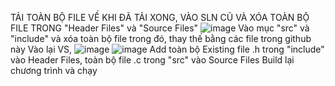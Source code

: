 TẢI TOÀN BỘ FILE VỀ
KHI ĐÃ TẢI XONG, VÀO SLN CŨ VÀ XÓA TOÀN BỘ FILE TRONG "Header Files" và "Source Files"
![image](https://github.com/user-attachments/assets/40584e84-c4a9-4044-922b-400911ad6052)
Vào mục "src" và "include" và xóa toàn bộ file trong đó, thay thế bằng các file trong github này
Vào lại VS, ![image](https://github.com/user-attachments/assets/0e1d3b5e-d384-4218-a066-ee6a1a0d8fed)
![image](https://github.com/user-attachments/assets/44cc8d68-26cb-4687-bfa9-ffc30b04dfb3)
Add toàn bộ Existing file .h trong "include" vào Header Files, toàn bộ file .c trong "src" vào Source Files
Build lại chương trình và chạy
